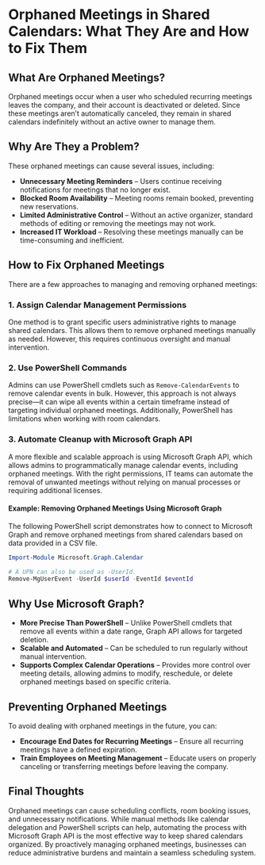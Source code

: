 # Orphaned Meetings in Shared Calendars: What They Are and How to Fix Them

## What Are Orphaned Meetings?
Orphaned meetings occur when a user who scheduled recurring meetings leaves the company, and their account is deactivated or deleted. Since these meetings aren’t automatically canceled, they remain in shared calendars indefinitely without an active owner to manage them.

## Why Are They a Problem?
These orphaned meetings can cause several issues, including:

- **Unnecessary Meeting Reminders** – Users continue receiving notifications for meetings that no longer exist.
- **Blocked Room Availability** – Meeting rooms remain booked, preventing new reservations.
- **Limited Administrative Control** – Without an active organizer, standard methods of editing or removing the meetings may not work.
- **Increased IT Workload** – Resolving these meetings manually can be time-consuming and inefficient.

## How to Fix Orphaned Meetings
There are a few approaches to managing and removing orphaned meetings:

### 1. Assign Calendar Management Permissions
One method is to grant specific users administrative rights to manage shared calendars. This allows them to remove orphaned meetings manually as needed. However, this requires continuous oversight and manual intervention.

### 2. Use PowerShell Commands
Admins can use PowerShell cmdlets such as `Remove-CalendarEvents` to remove calendar events in bulk. However, this approach is not always precise—it can wipe all events within a certain timeframe instead of targeting individual orphaned meetings. Additionally, PowerShell has limitations when working with room calendars.

### 3. Automate Cleanup with Microsoft Graph API
A more flexible and scalable approach is using Microsoft Graph API, which allows admins to programmatically manage calendar events, including orphaned meetings. With the right permissions, IT teams can automate the removal of unwanted meetings without relying on manual processes or requiring additional licenses.

#### Example: Removing Orphaned Meetings Using Microsoft Graph
The following PowerShell script demonstrates how to connect to Microsoft Graph and remove orphaned meetings from shared calendars based on data provided in a CSV file.

```powershell
Import-Module Microsoft.Graph.Calendar

# A UPN can also be used as -UserId.
Remove-MgUserEvent -UserId $userId -EventId $eventId


```` 
## Why Use Microsoft Graph?

- **More Precise Than PowerShell** – Unlike PowerShell cmdlets that remove all events within a date range, Graph API allows for targeted deletion.
- **Scalable and Automated** – Can be scheduled to run regularly without manual intervention.
- **Supports Complex Calendar Operations** – Provides more control over meeting details, allowing admins to modify, reschedule, or delete orphaned meetings based on specific criteria.

## Preventing Orphaned Meetings

To avoid dealing with orphaned meetings in the future, you can:

- **Encourage End Dates for Recurring Meetings** – Ensure all recurring meetings have a defined expiration.
- **Train Employees on Meeting Management** – Educate users on properly canceling or transferring meetings before leaving the company.

## Final Thoughts

Orphaned meetings can cause scheduling conflicts, room booking issues, and unnecessary notifications. While manual methods like calendar delegation and PowerShell scripts can help, automating the process with Microsoft Graph API is the most effective way to keep shared calendars organized. By proactively managing orphaned meetings, businesses can reduce administrative burdens and maintain a seamless scheduling system.
